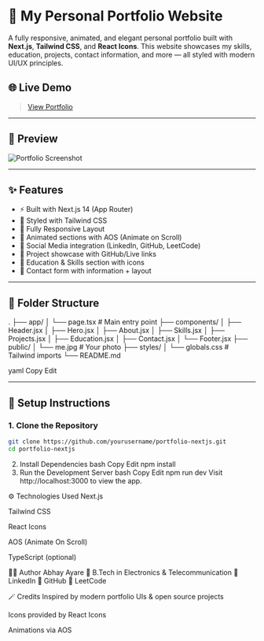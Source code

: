 # 🚀 My Personal Portfolio Website

A fully responsive, animated, and elegant personal portfolio built with **Next.js**, **Tailwind CSS**, and **React Icons**. This website showcases my skills, education, projects, contact information, and more — all styled with modern UI/UX principles.

## 🌐 Live Demo

> [View Portfolio](https://yourportfolio.com)

---

## 📸 Preview

![Portfolio Screenshot](./public/preview.png)

---

## ✨ Features

- ⚡ Built with Next.js 14 (App Router)
- 🎨 Styled with Tailwind CSS
- 📱 Fully Responsive Layout
- 🔮 Animated sections with AOS (Animate on Scroll)
- 🔗 Social Media integration (LinkedIn, GitHub, LeetCode)
- 💼 Project showcase with GitHub/Live links
- 🧠 Education & Skills section with icons
- 📩 Contact form with information + layout

---

## 📁 Folder Structure

.
├── app/
│ └── page.tsx # Main entry point
├── components/
│ ├── Header.jsx
│ ├── Hero.jsx
│ ├── About.jsx
│ ├── Skills.jsx
│ ├── Projects.jsx
│ ├── Education.jsx
│ ├── Contact.jsx
│ └── Footer.jsx
├── public/
│ └── me.jpg # Your photo
├── styles/
│ └── globals.css # Tailwind imports
└── README.md

yaml
Copy
Edit

---

## 🔧 Setup Instructions

### 1. Clone the Repository

```bash
git clone https://github.com/yourusername/portfolio-nextjs.git
cd portfolio-nextjs
```
2. Install Dependencies
bash
Copy
Edit
npm install
3. Run the Development Server
bash
Copy
Edit
npm run dev
Visit http://localhost:3000 to view the app.

⚙️ Technologies Used
Next.js

Tailwind CSS

React Icons

AOS (Animate On Scroll)

TypeScript (optional)

🧑‍💻 Author
Abhay Ayare
📍 B.Tech in Electronics & Telecommunication
🔗 LinkedIn
🐙 GitHub
🧠 LeetCode

🪄 Credits
Inspired by modern portfolio UIs & open source projects

Icons provided by React Icons

Animations via AOS

